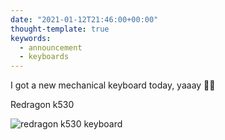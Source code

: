 ```yaml
---
date: "2021-01-12T21:46:00+00:00"
thought-template: true
keywords:
  - announcement
  - keyboards
---
```


I got a new mechanical keyboard today, yaaay 🎊🎊

Redragon k530

![](mech.jpg "redragon k530 keyboard")
